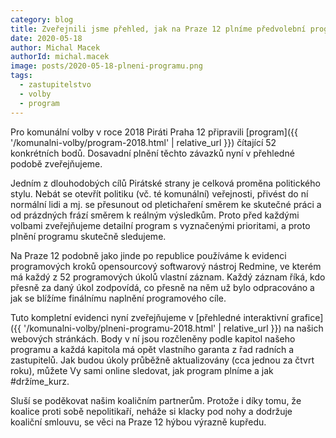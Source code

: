 ```yaml
---
category: blog
title: Zveřejnili jsme přehled, jak na Praze 12 plníme předvolební program
date: 2020-05-18
author: Michal Macek
authorId: michal.macek
image: posts/2020-05-18-plneni-programu.png
tags:
  - zastupitelstvo
  - volby
  - program
---
```


Pro komunální volby v roce 2018 Piráti Praha 12 připravili [program]({{ '/komunalni-volby/program-2018.html' | relative_url }}) čítající 52 konkrétních bodů. Dosavadní plnění těchto závazků nyní v přehledné podobě zveřejňujeme.

Jedním z dlouhodobých cílů Pirátské strany je celková proměna politického stylu. Nebát se otevřít politiku (vč. té komunální) veřejnosti, přivést do ní normální lidi a mj. se přesunout od pletichaření směrem ke skutečné práci a od prázdných frází směrem k reálným výsledkům.
Proto před každými volbami zveřejňujeme detailní program s vyznačenými prioritami, a proto plnění programu skutečně sledujeme.

Na Praze 12 podobně jako jinde po republice používáme k evidenci programových kroků opensourcový softwarový nástroj Redmine, ve kterém má každý z 52 programových úkolů vlastní záznam. Každý záznam říká, kdo přesně za daný úkol zodpovídá, co přesně na něm už bylo odpracováno a jak se blížíme finálnímu naplnění programového cíle.

Tuto kompletní evidenci nyní zveřejňujeme v [přehledné interaktivní grafice]({{ '/komunalni-volby/plneni-programu-2018.html' | relative_url }}) na našich webových stránkách. Body v ní jsou rozčleněny podle kapitol našeho programu a každá kapitola má opět vlastního garanta z řad radních a zastupitelů. Jak budou úkoly průběžně aktualizovány (cca jednou za čtvrt roku), můžete Vy sami online sledovat, jak program plníme a jak #držíme_kurz.

Sluší se poděkovat našim koaličním partnerům. Protože i díky tomu, že koalice proti sobě nepolitikaří, neháže si klacky pod nohy a dodržuje koaliční smlouvu, se věci na Praze 12 hýbou výrazně kupředu.
